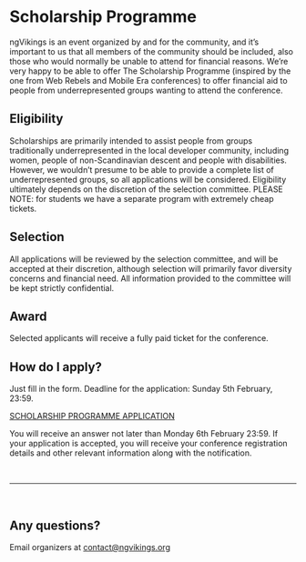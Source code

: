 # Scholarship Programme

ngVikings is an event organized by and for the community, and it’s important to us that all members of the community should be included, also those who would normally be unable to attend for financial reasons. We’re very happy to be able to offer The Scholarship Programme (inspired by the one from Web Rebels and Mobile Era conferences) to offer financial aid to people from underrepresented groups wanting to attend the conference.

## Eligibility
Scholarships are primarily intended to assist people from groups traditionally underrepresented in the local developer community, including women, people of non-Scandinavian descent and people with disabilities. However, we wouldn’t presume to be able to provide a complete list of underrepresented groups, so all applications will be considered. Eligibility ultimately depends on the discretion of the selection committee. PLEASE NOTE: for students we have a separate program with extremely cheap tickets.

## Selection
All applications will be reviewed by the selection committee, and will be accepted at their discretion, although selection will primarily favor diversity concerns and financial need. All information provided to the committee will be kept strictly confidential.

## Award
Selected applicants will receive a fully paid ticket for the conference.

## How do I apply?
Just fill in the form. Deadline for the application: Sunday 5th February, 23:59.

[SCHOLARSHIP PROGRAMME APPLICATION](http://bit.ly/vikings-scholarship)

You will receive an answer not later than Monday 6th February 23:59. If your application is accepted, you will receive your conference registration details and other relevant information along with the notification.

&nbsp;
* * *
&nbsp;

## Any questions?
Email organizers at [contact@ngvikings.org](mailto:contact@ngvikings.org)
